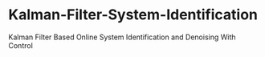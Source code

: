 # Kalman-Filter-System-Identification
Kalman Filter Based Online System Identification and Denoising With Control
